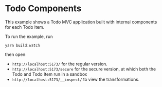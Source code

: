 Todo Components
===


This example shows a Todo MVC application built with internal components for each Todo Item.

To run the example, run 

```shell
yarn build:watch
```

then open 
* `http://localhost:5173/` for the regular version.
* `http://localhost:5173/secure` for the secure version, at which both the Todo and Todo Item run in a sandbox
* `http://localhost:5173/__inspect/` to view the transformations.